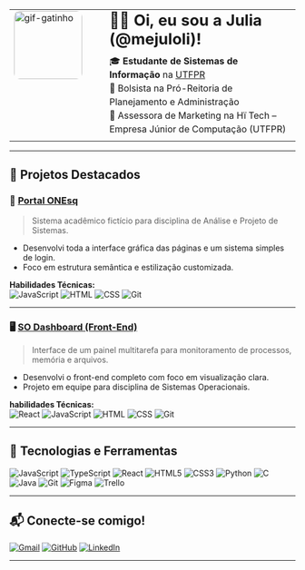 <table>
  <tr>
    <td style="width: 140px; vertical-align: top; padding-right: 20px;">
      <img src="https://www.dropbox.com/scl/fi/ki8pq6pv4jwn71ofl97q4/bce4acd5b7e15ca478b7b08b65e3f9815b57a68f_hq-1.gif?rlkey=l0zh86kezoyig7yofetpr897w&st=xi7ovfp3&dl=0" alt="gif-gatinho" width="120" style="border-radius: 10px;" />
    </td>
    <td style="vertical-align: top;">
      <h1 style="margin-top: 0px; margin-bottom: 10px; font-size: 1.7em;">👋🏻 Oi, eu sou a Julia (@mejuloli)!</h1>
      <p style="margin-top: 0; margin-bottom: 5px; line-height: 1.5;">
        🎓 <strong>Estudante de Sistemas de Informação</strong> na <a href="https://www.utfpr.edu.br" target="_blank" rel="noopener noreferrer">UTFPR</a><br>
        💼 Bolsista na Pró-Reitoria de Planejamento e Administração<br>
        🧠 Assessora de Marketing na Hï Tech – Empresa Júnior de Computação (UTFPR)
      </p>
    </td>
  </tr>
</table>

---

## 🚀 Projetos Destacados

### 🎒 [Portal ONEsq](https://github.com/mejuloli/Portal_ONEsq)
> Sistema acadêmico fictício para disciplina de Análise e Projeto de Sistemas.

- Desenvolvi toda a interface gráfica das páginas e um sistema simples de login.
- Foco em estrutura semântica e estilização customizada.

**Habilidades Técnicas:**  
![JavaScript](https://img.shields.io/badge/JavaScript-F7DF1E?style=flat&logo=javascript&logoColor=black)
![HTML](https://img.shields.io/badge/HTML5-E34F26?style=flat&logo=html5&logoColor=white)
![CSS](https://img.shields.io/badge/CSS3-1572B6?style=flat&logo=css3&logoColor=white)
![Git](https://img.shields.io/badge/Git-F05032?style=flat&logo=git&logoColor=white)

---

### 🖥️ [SO Dashboard (Front-End)](https://github.com/mejuloli/so-dashboard/tree/main/front-end)
> Interface de um painel multitarefa para monitoramento de processos, memória e arquivos.

- Desenvolvi o front-end completo com foco em visualização clara.
- Projeto em equipe para disciplina de Sistemas Operacionais.

**habilidades Técnicas:**  
![React](https://img.shields.io/badge/-React-61DAFB?style=flat&logo=react)
![JavaScript](https://img.shields.io/badge/JavaScript-F7DF1E?style=flat&logo=javascript&logoColor=black)
![HTML](https://img.shields.io/badge/HTML5-E34F26?style=flat&logo=html5&logoColor=white)
![CSS](https://img.shields.io/badge/CSS3-1572B6?style=flat&logo=css3&logoColor=white)
![Git](https://img.shields.io/badge/Git-F05032?style=flat&logo=git&logoColor=white)

---

## 📌 Tecnologias e Ferramentas

![JavaScript](https://img.shields.io/badge/-JavaScript-black?style=flat&logo=javascript)
![TypeScript](https://img.shields.io/badge/-TypeScript-3178C6?style=flat&logo=typescript&logoColor=white)
![React](https://img.shields.io/badge/-React-61DAFB?style=flat&logo=react)
![HTML5](https://img.shields.io/badge/-HTML5-E34F26?style=flat&logo=html5&logoColor=white)
![CSS3](https://img.shields.io/badge/-CSS3-1572B6?style=flat&logo=css3)
![Python](https://img.shields.io/badge/-Python-3776AB?style=flat&logo=python&logoColor=white)
![C](https://img.shields.io/badge/-C-00599C?style=flat&logo=c)
![Java](https://img.shields.io/badge/-Java-007396?style=flat&logo=java)
![Git](https://img.shields.io/badge/-Git-F05032?style=flat&logo=git)
![Figma](https://img.shields.io/badge/-Figma-F24E1E?style=flat&logo=figma)
![Trello](https://img.shields.io/badge/-Trello-0052CC?style=flat&logo=trello)

---

## 📬 Conecte-se comigo!

[![Gmail](https://img.shields.io/badge/-Gmail-EA4335?style=flat&logo=gmail&logoColor=white)](mailto:jko.juliaoliveira@gmail.com)  [![GitHub](https://img.shields.io/badge/-GitHub-181717?style=flat&logo=github)](https://github.com/mejuloli)  [![LinkedIn](https://img.shields.io/badge/-LinkedIn-0A66C2?style=flat&logo=linkedin)](https://www.linkedin.com/in/juliak-oliveira)

---
